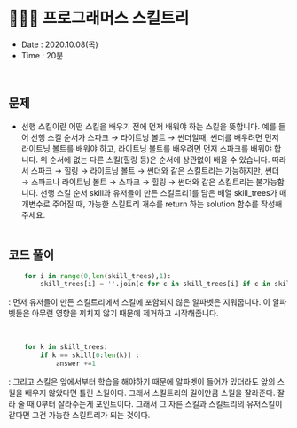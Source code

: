# 🧚🏻‍♀️ 프로그래머스 스킬트리
- Date : 2020.10.08(목)
- Time : 20분
<br>

## 문제

- 선행 스킬이란 어떤 스킬을 배우기 전에 먼저 배워야 하는 스킬을 뜻합니다. 예를 들어 선행 스킬 순서가 스파크 → 라이트닝 볼트 → 썬더일때, 썬더를 배우려면 먼저 라이트닝 볼트를 배워야 하고, 라이트닝 볼트를 배우려면 먼저 스파크를 배워야 합니다.
위 순서에 없는 다른 스킬(힐링 등)은 순서에 상관없이 배울 수 있습니다. 따라서 스파크 → 힐링 → 라이트닝 볼트 → 썬더와 같은 스킬트리는 가능하지만, 썬더 → 스파크나 라이트닝 볼트 → 스파크 → 힐링 → 썬더와 같은 스킬트리는 불가능합니다. 선행 스킬 순서 skill과 유저들이 만든 스킬트리1를 담은 배열 skill_trees가 매개변수로 주어질 때, 가능한 스킬트리 개수를 return 하는 solution 함수를 작성해주세요.
<br><br>

## 코드 풀이

```python
    for i in range(0,len(skill_trees),1):
        skill_trees[i] = ''.join(c for c in skill_trees[i] if c in skill)
```
: 먼저 유저들이 만든 스킬트리에서 스킬에 포함되지 않은 알파벳은 지워줍니다. 이 알파벳들은 아무런 영향을 끼치지 않기 때문에 제거하고 시작해줍니다.

<br>

```python
    for k in skill_trees:
        if k == skill[0:len(k)] :
            answer +=1
```
: 그리고 스킬은 앞에서부터 학습을 해야하기 때문에 알파벳이 들어가 있더라도 앞의 스킬을 배우지 않았다면 틀린 스킬이다. 그래서 스킬트리의 길이만큼 스킬을 잘라준다. 잘라 줄 때 0부터 잘라주는게 포인트이다. 그래서 그 자른 스킬과 스킬트리의 유저스킬이 같다면 그건 가능한 스킬트리가 되는 것이다.